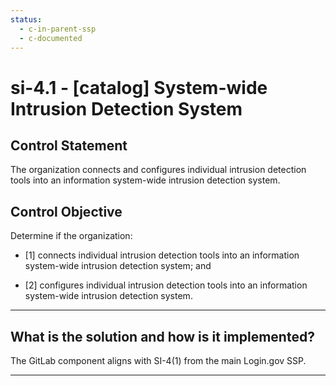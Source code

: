 ```yaml
---
status:
  - c-in-parent-ssp
  - c-documented
---
```


# si-4.1 - \[catalog\] System-wide Intrusion Detection System

## Control Statement

The organization connects and configures individual intrusion detection tools into an information system-wide intrusion detection system.

## Control Objective

Determine if the organization:

- \[1\] connects individual intrusion detection tools into an information system-wide intrusion detection system; and

- \[2\] configures individual intrusion detection tools into an information system-wide intrusion detection system.

______________________________________________________________________

## What is the solution and how is it implemented?

The GitLab component aligns with SI-4(1) from the main Login.gov SSP.

______________________________________________________________________
